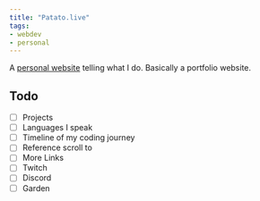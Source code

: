 ```yaml
---
title: "Patato.live"
tags:
- webdev
- personal
---
```


A [personal website](https://patato.live) telling what I do. Basically a portfolio website.

## Todo

- [ ] Projects
- [ ] Languages I speak
- [ ] Timeline of my coding journey
- [ ] Reference scroll to
- [ ] More Links
- [ ] Twitch	
- [ ] Discord
- [ ] Garden
